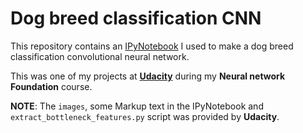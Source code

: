 # Dog breed classification CNN
This repository contains an [IPyNotebook](./dog_app.ipynb) I used to make a dog breed classification convolutional neural network.

This was one of my projects at [__Udacity__](https://in.udacity.com/) during my __Neural network Foundation__ course.

__NOTE__: The `images`, some Markup text in the IPyNotebook and `extract_bottleneck_features.py` script was provided by __Udacity__.
